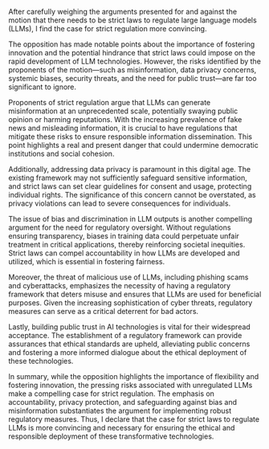 After carefully weighing the arguments presented for and against the motion that there needs to be strict laws to regulate large language models (LLMs), I find the case for strict regulation more convincing.

The opposition has made notable points about the importance of fostering innovation and the potential hindrance that strict laws could impose on the rapid development of LLM technologies. However, the risks identified by the proponents of the motion—such as misinformation, data privacy concerns, systemic biases, security threats, and the need for public trust—are far too significant to ignore.

Proponents of strict regulation argue that LLMs can generate misinformation at an unprecedented scale, potentially swaying public opinion or harming reputations. With the increasing prevalence of fake news and misleading information, it is crucial to have regulations that mitigate these risks to ensure responsible information dissemination. This point highlights a real and present danger that could undermine democratic institutions and social cohesion.

Additionally, addressing data privacy is paramount in this digital age. The existing framework may not sufficiently safeguard sensitive information, and strict laws can set clear guidelines for consent and usage, protecting individual rights. The significance of this concern cannot be overstated, as privacy violations can lead to severe consequences for individuals.

The issue of bias and discrimination in LLM outputs is another compelling argument for the need for regulatory oversight. Without regulations ensuring transparency, biases in training data could perpetuate unfair treatment in critical applications, thereby reinforcing societal inequities. Strict laws can compel accountability in how LLMs are developed and utilized, which is essential in fostering fairness.

Moreover, the threat of malicious use of LLMs, including phishing scams and cyberattacks, emphasizes the necessity of having a regulatory framework that deters misuse and ensures that LLMs are used for beneficial purposes. Given the increasing sophistication of cyber threats, regulatory measures can serve as a critical deterrent for bad actors.

Lastly, building public trust in AI technologies is vital for their widespread acceptance. The establishment of a regulatory framework can provide assurances that ethical standards are upheld, alleviating public concerns and fostering a more informed dialogue about the ethical deployment of these technologies.

In summary, while the opposition highlights the importance of flexibility and fostering innovation, the pressing risks associated with unregulated LLMs make a compelling case for strict regulation. The emphasis on accountability, privacy protection, and safeguarding against bias and misinformation substantiates the argument for implementing robust regulatory measures. Thus, I declare that the case for strict laws to regulate LLMs is more convincing and necessary for ensuring the ethical and responsible deployment of these transformative technologies.